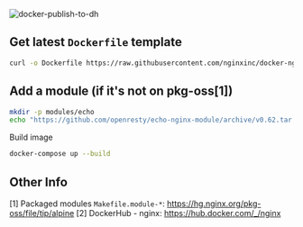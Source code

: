 ![docker-publish-to-dh](https://github.com/swaglive/docker-nginx/workflows/docker-publish-to-dh/badge.svg)
## Get latest `Dockerfile` template
```bash
curl -o Dockerfile https://raw.githubusercontent.com/nginxinc/docker-nginx/master/modules/Dockerfile.alpine
```

## Add a module (if it's not on pkg-oss[1])
```bash
mkdir -p modules/echo
echo "https://github.com/openresty/echo-nginx-module/archive/v0.62.tar.gz" > docker/echo/source
```

Build image
```bash
docker-compose up --build
```

## Other Info
[1] Packaged modules `Makefile.module-*`: https://hg.nginx.org/pkg-oss/file/tip/alpine
[2] DockerHub - nginx: https://hub.docker.com/_/nginx
